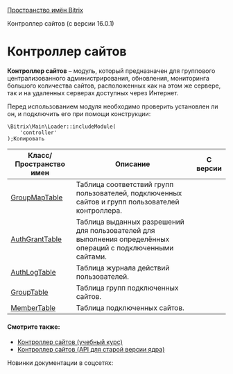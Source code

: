 [Пространство имён Bitrix](/api_d7/bitrix/index.php)

Контроллер сайтов (с версии 16.0.1)

Контроллер сайтов
=================

**Контроллер сайтов** – модуль, который предназначен для группового централизованного администрирования, обновления, мониторинга большого количества сайтов, расположенных как на этом же сервере, так и на удаленных серверах доступных через Интернет.

Перед использованием модуля необходимо проверить установлен ли он, и подключить его при помощи конструкции:

```
\Bitrix\Main\Loader::includeModule(
	'controller'
);Копировать
```

| Класс/Пространство имен | Описание | С версии |
| --- | --- | --- |
| [GroupMapTable](/api_d7/bitrix/controller/groupmaptable/index.php) | Таблица соответствий групп пользователей, подключенных сайтов и групп пользователей контроллера. |  |
| [AuthGrantTable](/api_d7/bitrix/controller/authgranttable/index.php) | Таблица выданных разрешений для пользователей для выполнения определённых операций с подключенными сайтами. |  |
| [AuthLogTable](/api_d7/bitrix/controller/authlogtable/index.php) | Таблица журнала действий пользователей. |  |
| [GroupTable](/api_d7/bitrix/controller/grouptable/index.php) | Таблица групп подключенных сайтов. |  |
| [MemberTable](/api_d7/bitrix/controller/membertable/index.php) | Таблица подключенных сайтов. |  |

  

#### Смотрите также:

* [Контроллер сайтов (учебный курс)](https://dev.1c-bitrix.ru/learning/course/index.php?COURSE_ID=41&CHAPTER_ID=04546)
* [Контроллер сайтов (API для старой версии ядра)](http://dev.1c-bitrix.ru/api_help/controller/index.php)

Новинки документации в соцсетях: